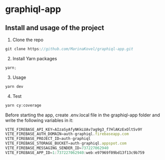 # graphiql-app

## Install and usage of the project

1. Clone the repo

```js
git clone https://github.com/MarinaKovel/graphiql-app.git
```

2. Install Yarn packages

```js
yarn;
```

3. Usage

```js
yarn dev
```

4. Test

```js
yarn cy:coverage
```

Before starting the app, create .env.local file in the graphiql-app folder and write the following variables in it:

```js
VITE_FIREBASE_API_KEY=AIzaSyAfyNKkLUAv7ag9g3_f7HlAKzExOlt5v9Y
VITE_FIREBASE_AUTH_DOMAIN=auth-graphiql.firebaseapp.com
VITE_FIREBASE_PROJECT_ID=auth-graphiql
VITE_FIREBASE_STORAGE_BUCKET=auth-graphiql.appspot.com
VITE_FIREBASE_MESSAGING_SENDER_ID=737227062940
VITE_FIREBASE_APP_ID=1:737227062940:web:e97969f09bd13f13c9b759
```
